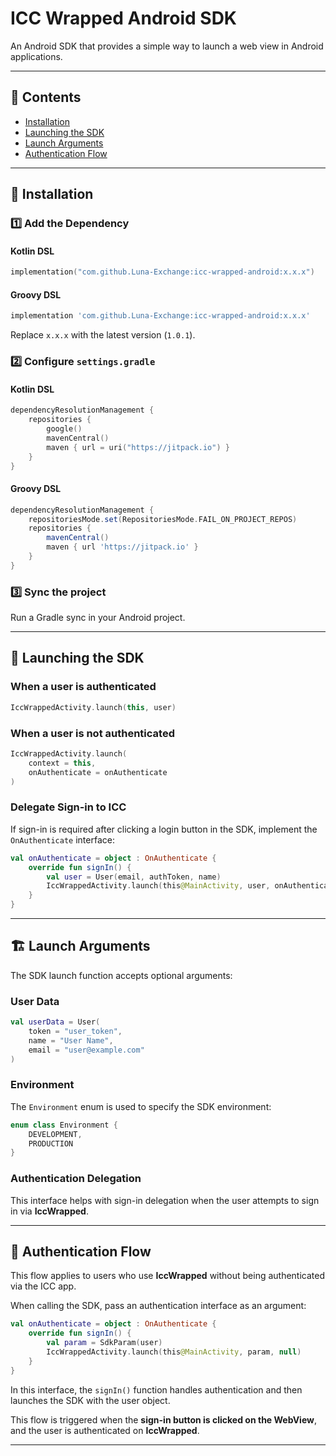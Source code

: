 # ICC Wrapped Android SDK

An Android SDK that provides a simple way to launch a web view in Android applications.

---

## 📜 Contents
- [Installation](#installation)
- [Launching the SDK](#launching-the-sdk)
- [Launch Arguments](#launch-arguments)
- [Authentication Flow](#authentication-flow)

---

## 🚀 Installation

### 1️⃣ Add the Dependency

#### **Kotlin DSL**
```kotlin
implementation("com.github.Luna-Exchange:icc-wrapped-android:x.x.x")
```

#### **Groovy DSL**
```groovy
implementation 'com.github.Luna-Exchange:icc-wrapped-android:x.x.x'
```
Replace `x.x.x` with the latest version (`1.0.1`).

### 2️⃣ Configure `settings.gradle`

#### **Kotlin DSL**
```kotlin
dependencyResolutionManagement {
    repositories {
        google()
        mavenCentral()
        maven { url = uri("https://jitpack.io") }
    }
}
```

#### **Groovy DSL**
```groovy
dependencyResolutionManagement {
    repositoriesMode.set(RepositoriesMode.FAIL_ON_PROJECT_REPOS)
    repositories {
        mavenCentral()
        maven { url 'https://jitpack.io' }
    }
}
```

### 3️⃣ Sync the project
Run a Gradle sync in your Android project.

---

## 📲 Launching the SDK

### **When a user is authenticated**
```kotlin
IccWrappedActivity.launch(this, user)
```

### **When a user is not authenticated**
```kotlin
IccWrappedActivity.launch(
    context = this,
    onAuthenticate = onAuthenticate
)
```

### **Delegate Sign-in to ICC**
If sign-in is required after clicking a login button in the SDK, implement the `OnAuthenticate` interface:

```kotlin
val onAuthenticate = object : OnAuthenticate {
    override fun signIn() {
        val user = User(email, authToken, name)
        IccWrappedActivity.launch(this@MainActivity, user, onAuthenticate)
    }
}
```

---

## 🏗️ Launch Arguments
The SDK launch function accepts optional arguments:

### **User Data**
```kotlin
val userData = User(
    token = "user_token",
    name = "User Name",
    email = "user@example.com"
)
```

### **Environment**
The `Environment` enum is used to specify the SDK environment:

```kotlin
enum class Environment {
    DEVELOPMENT,
    PRODUCTION
}
```

### **Authentication Delegation**
This interface helps with sign-in delegation when the user attempts to sign in via **IccWrapped**.

---

## 🔐 Authentication Flow
This flow applies to users who use **IccWrapped** without being authenticated via the ICC app.

When calling the SDK, pass an authentication interface as an argument:

```kotlin
val onAuthenticate = object : OnAuthenticate {
    override fun signIn() {
        val param = SdkParam(user)
        IccWrappedActivity.launch(this@MainActivity, param, null)
    }
}
```

In this interface, the `signIn()` function handles authentication and then launches the SDK with the user object.

This flow is triggered when the **sign-in button is clicked on the WebView**, and the user is authenticated on **IccWrapped**.

---
